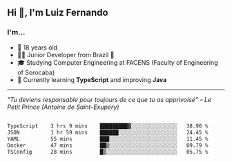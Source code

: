 <h2>Hi 👋, I'm Luiz Fernando</h2>

### I'm...
* 🤟 18 years old
* 👨‍💻 Junior Developer from Brazil 💚
* 🎓 Studying Computer Engineering at FACENS (Faculty of Engineering of Sorocaba)
* 🔭 Currently learning **TypeScript** and improving **Java**

---

_"Tu deviens responsable pour toujours de ce que tu as apprivoisé" – Le Petit Prince (Antoine de Saint-Exupéry)_

##

<!--START_SECTION:waka-->

```txt
TypeScript    3 hrs 9 mins    █████████▓░░░░░░░░░░░░░░░   38.90 %
JSON          1 hr 59 mins    ██████░░░░░░░░░░░░░░░░░░░   24.45 %
YAML          55 mins         ███░░░░░░░░░░░░░░░░░░░░░░   11.45 %
Docker        47 mins         ██▒░░░░░░░░░░░░░░░░░░░░░░   09.79 %
TSConfig      28 mins         █▒░░░░░░░░░░░░░░░░░░░░░░░   05.75 %
```

<!--END_SECTION:waka-->
